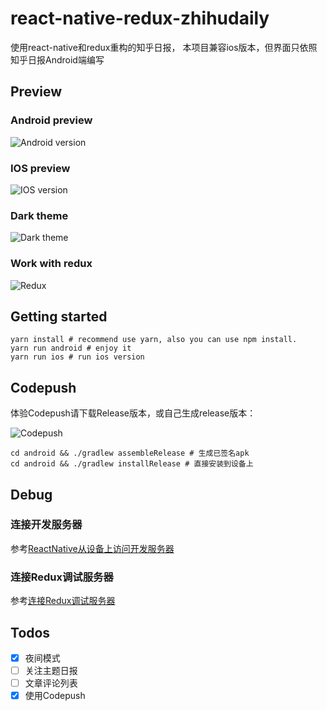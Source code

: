 # react-native-redux-zhihudaily
使用react-native和redux重构的知乎日报，
本项目兼容ios版本，但界面只依照知乎日报Android端编写

## Preview
### Android preview
![Android version](https://raw.github.com/ZevenFang/react-native-redux-zhihudaily/master/screenshot/android.gif)
### IOS preview
![IOS version](https://raw.github.com/ZevenFang/react-native-redux-zhihudaily/master/screenshot/ios.gif)
### Dark theme
![Dark theme](https://raw.github.com/ZevenFang/react-native-redux-zhihudaily/master/screenshot/darkTheme.gif)
### Work with redux
![Redux](https://raw.github.com/ZevenFang/react-native-redux-zhihudaily/master/screenshot/redux.png)

## Getting started
```shell
yarn install # recommend use yarn, also you can use npm install.
yarn run android # enjoy it
yarn run ios # run ios version
```

## Codepush
体验Codepush请下载Release版本，或自己生成release版本：

![Codepush](https://raw.github.com/ZevenFang/react-native-redux-zhihudaily/master/screenshot/zhihurn.png)
```shell
cd android && ./gradlew assembleRelease # 生成已签名apk
cd android && ./gradlew installRelease # 直接安装到设备上
```

## Debug
### 连接开发服务器
参考[ReactNative从设备上访问开发服务器](http://zevenfang.github.io/2016/06/22/ReactNative从设备上访问开发服务器/)
### 连接Redux调试服务器
参考[连接Redux调试服务器](http://zevenfang.github.io/2016/08/21/连接Redux调试服务器/)

## Todos
- [x] 夜间模式
- [ ] 关注主题日报
- [ ] 文章评论列表
- [X] 使用Codepush
